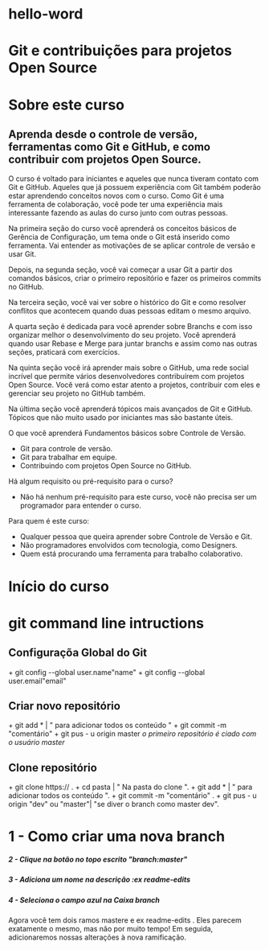 # hello-word
  # Git e contribuições para projetos Open Source

<h1>Sobre este curso</h1>
  <h2>Aprenda desde o controle de versão, ferramentas como Git e GitHub, e como contribuir com projetos Open Source.</h2>
  <a>
O curso é voltado para iniciantes e aqueles que nunca tiveram contato com Git e GitHub. Aqueles que já possuem experiência com Git também poderão estar aprendendo conceitos novos com o curso. Como Git é uma ferramenta de colaboração, você pode ter uma experiência mais interessante fazendo as aulas do curso junto com outras pessoas.

Na primeira seção do curso você aprenderá os conceitos básicos de Gerência de Configuração, um tema onde o Git está inserido como ferramenta. Vai entender as motivações de se aplicar controle de versão e usar Git.

Depois, na segunda seção, você vai começar a usar Git a partir dos comandos básicos, criar o primeiro repositório e fazer os primeiros commits no GitHub. 

Na terceira seção, você vai ver sobre o histórico do Git e como resolver conflitos que acontecem quando duas pessoas editam o mesmo arquivo.

A quarta seção é dedicada para você aprender sobre Branchs e com isso organizar melhor o desenvolvimento do seu projeto. Você aprenderá quando usar Rebase e Merge para juntar branchs e assim como nas outras seções, praticará com exercícios.

Na quinta seção você irá aprender mais sobre o GitHub, uma rede social incrível que permite vários desenvolvedores contribuírem com projetos Open Source. Você verá como estar atento a projetos, contribuir com eles e gerenciar seu projeto no GitHub também.

Na última seção você aprenderá tópicos mais avançados de Git e GitHub. Tópicos que não muito usado por iniciantes mas são bastante úteis.

O que você aprenderá
Fundamentos básicos sobre Controle de Versão.
 + Git para controle de versão.
 + Git para trabalhar em equipe.
 + Contribuindo com projetos Open Source no GitHub.
 
Há algum requisito ou pré-requisito para o curso?  
 +  Não há nenhum pré-requisito para este curso, você não precisa ser um programador para entender o curso.
 
Para quem é este curso:
 + Qualquer pessoa que queira aprender sobre Controle de Versão e Git.
 + Não programadores envolvidos com tecnologia, como Designers.
 + Quem está procurando uma ferramenta para trabalho colaborativo.</a>

# Início do curso

<h1>git command line intructions</h1> 

  <h2>Configuraçõa Global do Git</h2>
    <a>
  + git config --global user.name"name"
  + git config --global user.email"email"</a>

   <h2>Criar novo repositório</h2>
    <a>
  + git add * | " para adicionar todos os conteúdo "
  + git commit -m "comentário" 
  + git pus - u origin master 
    <i>o primeiro repositório é ciado com o usuário master</i> </a>  
    <h2>Clone repositório</h2>
    <a>
  + git clone https:// .
  + cd pasta  | " Na pasta do clone ".
  + git add * | " para adicionar todos os conteúdo ".
  + git commit -m "comentário" .
  + git pus - u origin "dev" ou "master"| "se diver o branch como master dev".
    </a>
    <h1> 1 - Como criar uma nova branch</h1>
    <h5> 2 - Clique na botão no topo escrito "branch:master"</h5>
    <h5> 3 - Adiciona um nome na descrição :ex readme-edits</h5>
    <h5> 4 - Seleciona o campo azul na Caixa branch</h5>
<a>Agora você tem dois ramos mastere e ex readme-edits . Eles parecem exatamente o mesmo, mas não por muito tempo! Em seguida, adicionaremos nossas alterações à nova ramificação.</a>